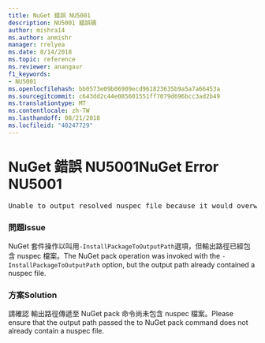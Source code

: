 ```yaml
---
title: NuGet 錯誤 NU5001
description: NU5001 錯誤碼
author: mishra14
ms.author: anmishr
manager: rrelyea
ms.date: 8/14/2018
ms.topic: reference
ms.reviewer: anangaur
f1_keywords:
- NU5001
ms.openlocfilehash: bb0573e09b06909ecd961823635b9a5a7a66453a
ms.sourcegitcommit: c643dd2c44e085601551ff7079d696bcc3ad2b49
ms.translationtype: MT
ms.contentlocale: zh-TW
ms.lasthandoff: 08/21/2018
ms.locfileid: "40247729"
---
```

# <a name="nuget-error-nu5001"></a><span data-ttu-id="b281c-103">NuGet 錯誤 NU5001</span><span class="sxs-lookup"><span data-stu-id="b281c-103">NuGet Error NU5001</span></span>
<pre>Unable to output resolved nuspec file because it would overwrite the original at 'F:\project\project.nuspec'.</pre>

### <a name="issue"></a><span data-ttu-id="b281c-104">問題</span><span class="sxs-lookup"><span data-stu-id="b281c-104">Issue</span></span>

<span data-ttu-id="b281c-105">NuGet 套件操作以叫用`-InstallPackageToOutputPath`選項，但輸出路徑已經包含 nuspec 檔案。</span><span class="sxs-lookup"><span data-stu-id="b281c-105">The NuGet pack operation was invoked with the `-InstallPackageToOutputPath` option, but the output path already contained a  nuspec file.</span></span>


### <a name="solution"></a><span data-ttu-id="b281c-106">方案</span><span class="sxs-lookup"><span data-stu-id="b281c-106">Solution</span></span>

<span data-ttu-id="b281c-107">請確認 輸出路徑傳遞至 NuGet pack 命令尚未包含 nuspec 檔案。</span><span class="sxs-lookup"><span data-stu-id="b281c-107">Please ensure that the output path passed the to NuGet pack command does not already contain a nuspec file.</span></span>

